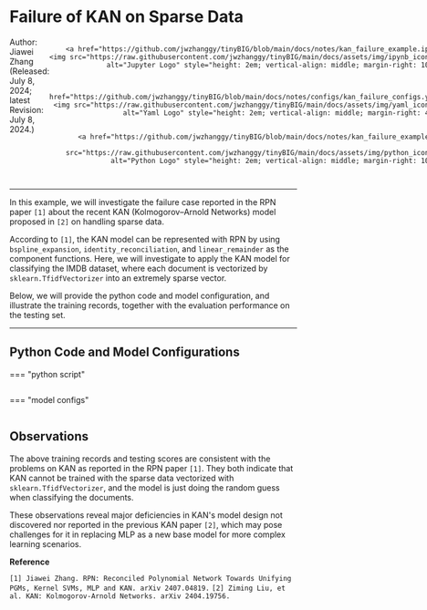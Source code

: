 # Failure of KAN on Sparse Data

<div style="display: flex; justify-content: space-between;">
<span style="text-align: left;">
    Author: Jiawei Zhang <br>
    (Released: July 8, 2024; latest Revision: July 8, 2024.)<br>
</span>
<span style="text-align: right;">

    <a href="https://github.com/jwzhanggy/tinyBIG/blob/main/docs/notes/kan_failure_example.ipynb">
    <img src="https://raw.githubusercontent.com/jwzhanggy/tinyBIG/main/docs/assets/img/ipynb_icon.png" alt="Jupyter Logo" style="height: 2em; vertical-align: middle; margin-right: 10px;">
    </a>

    <a href="https://github.com/jwzhanggy/tinyBIG/blob/main/docs/notes/configs/kan_failure_configs.yaml">
    <img src="https://raw.githubusercontent.com/jwzhanggy/tinyBIG/main/docs/assets/img/yaml_icon.png" alt="Yaml Logo" style="height: 2em; vertical-align: middle; margin-right: 4px;">
    </a>

    <a href="https://github.com/jwzhanggy/tinyBIG/blob/main/docs/notes/kan_failure_example.py">
    <img src="https://raw.githubusercontent.com/jwzhanggy/tinyBIG/main/docs/assets/img/python_icon.svg" alt="Python Logo" style="height: 2em; vertical-align: middle; margin-right: 10px;">
    </a>

</span>
</div>

-------------------------

In this example, we will investigate the failure case reported in the RPN paper `[1]` about the recent KAN 
(Kolmogorov–Arnold Networks) model proposed in `[2]` on handling sparse data.

According to `[1]`, the KAN model can be represented with RPN by using `bspline_expansion`, `identity_reconciliation`,
and `linear_remainder` as the component functions. Here, we will investigate to apply the KAN model for classifying the IMDB
dataset, where each document is vectorized by `sklearn.TfidfVectorizer` into an extremely sparse vector.

Below, we will provide the python code and model configuration, and illustrate the training records, together with
the evaluation performance on the testing set.

-------------------------

## Python Code and Model Configurations
=== "python script"
```python linenums="1"
```

=== "model configs"
```yaml linenums="1"
```

## Observations

The above training records and testing scores are consistent with the problems on KAN as reported in the RPN paper `[1]`.
They both indicate that KAN cannot be trained with the sparse data vectorized with `sklearn.TfidfVectorizer`,
and the model is just doing the random guess when classifying the documents.

These observations reveal major deficiencies in KAN's model design not discovered nor reported in the previous KAN paper
`[2]`, which may pose challenges for it in replacing MLP as a new base model for more complex learning scenarios.

**Reference**

`[1] Jiawei Zhang. RPN: Reconciled Polynomial Network Towards Unifying PGMs, Kernel SVMs, MLP and KAN. arXiv 2407.04819.`
`[2] Ziming Liu, et al. KAN: Kolmogorov-Arnold Networks. arXiv 2404.19756.`